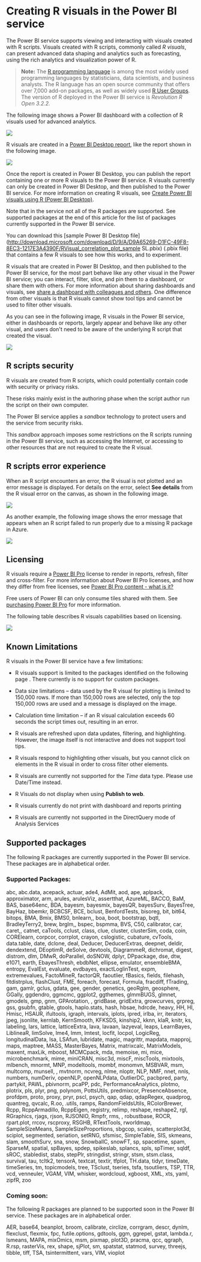 <properties
   pageTitle="Create advanced analytics and visualizations using R scripts in Power BI"
   description="Use R scripts in Power BI to create advanced analytics and advanced visualizations"
   services="powerbi"
   documentationCenter=""
   authors="davidiseminger"
   manager="mblythe"
   backup=""
   editor=""
   tags=""
   qualityFocus="no"
   qualityDate=""/>

<tags
   ms.service="powerbi"
   ms.devlang="NA"
   ms.topic="article"
   ms.tgt_pltfrm="NA"
   ms.workload="powerbi"
   ms.date="07/18/2016"
   ms.author="davidi"/>

# Creating R visuals in the Power BI service

The Power BI service supports viewing and interacting with visuals created with R scripts. Visuals created with R scripts, commonly called *R visuals*, can present advanced data shaping and analytics such as forecasting, using the rich analytics and visualization power of R.

> **Note:** The [R programming language](https://www.r-project.org/) is among the most widely used programming languages by statisticians, data scientists, and business analysts. The R language has an open source community that offers over 7,000 add-on packages, as well as widely used [R User Groups](http://msdsug.microsoft.com/). The version of R deployed in the Power BI service is *Revolution R Open 3.2.2.*

The following image shows a Power BI dashboard with a collection of R visuals used for advanced analytics.

![](media/powerbi-service-r-visuals/r-visuals-service_1.png)

R visuals are created in a [Power BI Desktop report](powerbi-desktop-get-the-desktop.md), like the report shown in the following image.

![](media/powerbi-service-r-visuals/r-visuals-service_2a.png)

Once the report is created in Power BI Desktop, you can publish the report containing one or more R visuals to the Power BI service. R visuals currently can only be created in Power BI Desktop, and then published to the Power BI service. For more information on creating R visuals, see [Create Power BI visuals using R (Power BI Desktop)](powerbi-desktop-r-visuals.md).

Note that in the service not all of the R packages are supported. See supported packages at the end of this article for the list of packages currently supported in the Power BI service.

You can download this [sample Power BI Desktop file](http://download.microsoft.com/download/D/9/A/D9A65269-D1FC-49F8-8EC3-1217E3A4390F/RVisual_correlation_plot_sample SL.pbix) (.pbix file) that contains a few R visuals to see how this works, and to experiment.

R visuals that are created in Power BI Desktop, and then published to the Power BI service, for the most part behave like any other visual in the Power BI service; you can interact, filter, slice, and pin them to a dashboard, or share them with others. For more information about sharing dashboards and visuals, see [share a dashboard with colleagues and others](powerbi-service-share-unshare-dashboard.md). One difference from other visuals is that R visuals cannot show tool tips and cannot be used to filter other visuals.

As you can see in the following image, R visuals in the Power BI service, either in dashboards or reports, largely appear and behave like any other visual, and users don't need to be aware of the underlying R script that created the visual.

![](media/powerbi-service-r-visuals/r-visuals-service_3a.png)

## R scripts security

R visuals are created from R scripts, which could potentially contain code with security or privacy risks.

These risks mainly exist in the authoring phase when the script author run the script on their own computer.

The Power BI service applies a *sandbox* technology to protect users and the service from security risks.

This *sandbox* approach imposes some restrictions on the R scripts running in the Power BI service, such as accessing the Internet, or accessing to other resources that are not required to create the R visual.


## R scripts error experience

When an R script encounters an error, the R visual is not plotted and an error message is displayed. For details on the error, select **See details** from the R visual error on the canvas, as shown in the following image.

![](media/powerbi-service-r-visuals/r-visuals-service_4.png)

As another example, the following image shows the error message that appears when an R script failed to run properly due to a missing R package in Azure.

![](media/powerbi-service-r-visuals/r-visuals-service_5.png)

## Licensing

R visuals require a [Power BI Pro](powerbi-free-trial-for-power-bi-pro.md) license to render in reports, refresh, filter and cross-filter. For more information about Power BI Pro licenses, and how they differ from free licenses, see [Power BI Pro content - what is it?](powerbi-powerbi-pro-content-what-is-it.md)

Free users of Power BI can only consume tiles shared with them. See [purchasing Power BI Pro](powerbi-admin-purchasing-power-bi-pro.md) for more information.

The following table describes R visuals capabilities based on licensing.

![](media/powerbi-service-r-visuals/r-visuals-service_6a.png)


## Known Limitations

R visuals in the Power BI service have a few limitations:

-   R visuals support is limited to the packages identified on the following page <make this a link to the supported packages page per my excel>. There currently is no support for custom packages.

-   Data size limitations – data used by the R visual for plotting is limited to 150,000 rows. If more than 150,000 rows are selected, only the top 150,000 rows are used and a message is displayed on the image.

-   Calculation time limitation – if an R visual calculation exceeds 60 seconds the script times out, resulting in an error.

-   R visuals are refreshed upon data updates, filtering, and highlighting. However, the image itself is not interactive and does not support tool tips.

-   R visuals respond to highlighting other visuals, but you cannot click on elements in the R visual in order to cross filter other elements.

-   R visuals are currently not supported for the *Time* data type. Please use Date/Time instead.

-   R Visuals do not display when using **Publish to web**.

-   R visuals currently do not print with dashboard and reports printing

-   R visuals are currently not supported in the DirectQuery mode of Analysis Services

## Supported packages

The following R packages are currently supported in the Power BI service. These packages are in alphabetical order.

### Supported Packages:

abc, abc.data, acepack, actuar, ade4, AdMit, aod, ape, aplpack, approximator, arm, arules, arulesViz, assertthat, AzureML, BACCO, BaM, BAS, base64enc, BDA, bayesm, bayesmix, bayesQR, bayesSurv, BayesTree, BayHaz, bbemkr, BCBCSF, BCE, bclust, BenfordTests, bisoreg, bit, bit64, bitops, BMA, Bmix, BMS0, bnlearn,, boa, boot, bootstrap, bqtl, BradleyTerry2, brew, brglm,, bspec, bspmma, BVS, C50, calibrator, car, caret,, catnet, caTools, cclust, class, clue, cluster, clusterSim, coda, coin, CORElearn, corpcor, corrplot, crayon, cslogistic, cubature, cvTools, data.table, date, dclone, deal, Deducer, DeducerExtras, deepnet, deldir, dendextend, DEoptimR, deSolve, devtools, DiagrammeR, dichromat, digest, distrom, dlm, DMwR, doParallel, doSNOW, dplyr, DPpackage, dse, dtw, e1071, earth, EbayesThresh, ebdbNet, ellipse, emulator, ensembleBMA, entropy, EvalEst, evaluate, evdbayes, exactLoglinTest, expm, extremevalues, FactoMineR, factorQR, faoutlier, fBasics, fields, filehash, fitdistrplus, flashClust, FME, foreach, forecast, Formula, fracdiff, fTrading, gam, gamlr, gclus, gdata, gee, gender, genetics, geoRglm, geosphere, GGally, ggdendro, ggmcmc, ggplot2, ggthemes, glmmBUGS, glmnet, gmodels, gmp, gnm, GPArotation, , gridBase, gridExtra, growcurves, grpreg, gss, gsubfn, gtable, gtools, haplo.stats, hash, hbsae, hdrcde, heavy, HH, HI, Hmisc, HSAUR, ifultools, igraph, intervals, iplots, ipred, irlba, irr, iterators, jpeg, jsonlite, kernlab, KernSmooth, KFKSDS, kinship2, kknn, klaR, knitr, ks, labeling, lars, lattice, latticeExtra, lava, lavaan, lazyeval, leaps, LearnBayes, LiblineaR, limSolve, lme4, lmm, lmtest, locfit, locpol, LogicReg, longitudinalData, lsa, LSAfun, lubridate, magic, magrittr, mapdata, mapproj, maps, maptree, MASS, MasterBayes, Matrix, matrixcalc, MatrixModels, maxent, maxLik, mboost, MCMCpack, mda, memoise, mi, mice, microbenchmark, mime, miniCRAN, misc3d, miscF, miscTools, mixtools, mlbench, mnormt, MNP, modeltools, mombf, monomvn, MSBVAR, msm, multcomp, munsell, , mvtnorm, ncvreg, nlme, nloptr, NLP, NMF, nnet, nnls, numbers, numDeriv, openNLP, openNLPdata, OutlierDC, pacbpred, party, partykit, PAWL, pbivnorm, pcaPP, pdc, PerformanceAnalytics, plotmo, plotrix, pls, plyr, png, polynom, PottsUtils, predmixcor, PresenceAbsence, profdpm, proto, proxy, pryr, pscl, psych, qap, qdap, qdapRegex, quadprog, quantreg, qvcalc, R.oo, .utils, ramps, RandomFieldsUtils, RColorBrewer, Rcpp, RcppArmadillo, RcppEigen, registry, relimp, reshape, reshape2, rgl, RGraphics, rjags, rjson, RJSONIO, Rmpfr, rms, , robustbase, ROCR, rpart.plot, rrcov, rscproxy, RSGHB, RTextTools, rworldmap, SampleSizeMeans, SampleSizeProportions, sbgcop, scales, scatterplot3d, sciplot, segmented, seriation, setRNG, sfsmisc, SimpleTable, SIS, skmeans, slam, smoothSurv, sna, snow, SnowballC, snowFT, sp, spacetime, spam, SparseM, spatial, spBayes, spdep, spikeslab, splancs, spls, spTimer, sqldf, sROC, stabledist, stabs, stepPlr, stringdist, stringr, stsm, stsm.class, survival, tau, tcltk2, tensorA, textcat, textir, tfplot, TH.data, tidyr, timeDate, timeSeries, tm, topicmodels, tree, TSclust, tseries, tsfa, tsoutliers, TSP, TTR, vcd, venneuler, VGAM, VIM, whisker, wordcloud, xgboost, XML, xts, yaml, zipfR, zoo

### Coming soon:

The following R packages are planned to be supported soon in the Power BI service. These packages are in alphabetical order.

AER, base64, beanplot, broom, calibrate, circlize, corrgram, descr, dynlm, flexclust, flexmix, fpc, futile.options, gdtools, ggm, ggrepel, gstat, lambda.r, lsmeans, MAPA, mixOmics, msm, pixmap, plot3D, pracma, qcc, qgraph, R.rsp, rasterVis, rex, shape, sjPlot, sm, spatstat, statmod, survey, threejs, tibble, tiff, TSA, tsintermittent, vars, VIM, vioplot
